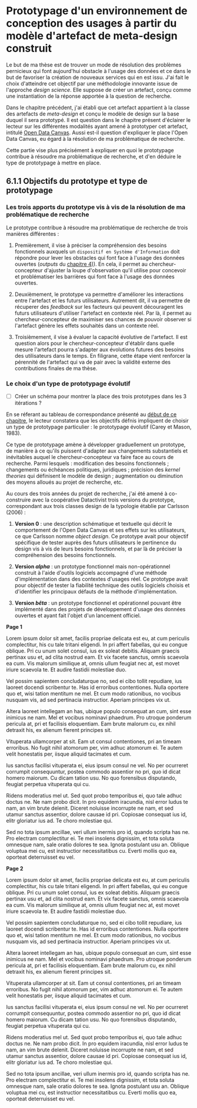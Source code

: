 # Prototypage d'un environnement de conception des usages à partir du modèle d'artefact de meta-design construit

Le but de ma thèse est de trouver un mode de résolution des problèmes pernicieux qui font aujourd'hui obstacle à l'usage des données et ce dans le but de favoriser la création de nouveaux services qui en est issu. J'ai fait le choix d'atteindre cet objectif par une méthodologie innovante issue de l'approche _design science_. Elle suppose de créer un artefact, conçu comme une instantiation de la réponse apportée à la question de recherche. 

Dans le chapitre précédent, j'ai établi que cet artefact appartient à la classe des artefacts de _meta-design_ et conçu le modèle de design sur la base duquel il sera prototypé. Il est question dans le chapitre présent d'éclairer le lecteur sur les différentes modalités ayant amené à prototyper cet artefact, intitulé [Open Data Canvas](https://opendatacanvas.org/). Aussi est-il question d'expliquer le place l'Open Data Canvas, eu égard à la résolution de ma problématique de recherche.

Cette partie vise plus précisément à expliquer en quoi le prototypage contribue à résoudre ma problématique de recherche, et d'en déduire le type de prototypage à mettre en place. 

## 6.1.1 Objectifs du prototype et type de prototypage

### Les trois apports du prototype vis à vis de la résolution de ma problématique de recherche

Le prototype contribue à résoudre ma problématique de recherche de trois manières différentes : 

1. Premièrement, il vise à préciser la compréhension des besoins fonctionnels auxquels un `dispositif en Système d'Information` doit répondre pour lever les obstacles qui font face à l'usage des données ouvertes (_outputs_ du [chapitre 4)](4.1.4_connaissance_resultats_discussion.md)). En cela, il permet au chercheur-concepteur d'ajuster la loupe d'observation qu'il utilise pour concevoir et problématiser les barrières qui font face à l'usage des données ouvertes. 

2. Deuxièmement, le prototype va permettre d'améliorer les interactions entre l'artefact et les futurs utilisateurs. Autrement dit, il va permettre de récuperer des _feedback_ sur les facteurs qui peuvent découragent les futurs utilisateurs d'utiliser l'artefact en contexte réel. Par là, il permet au chercheur-concepteur de maximiser ses chances de pouvoir observer si l'artefact génère les effets souhaités dans un contexte réel. 

3. Troisièmement, il vise à évaluer la capacité évolutive de l'artefact. Il est question alors pour le chercheur-concepteur d'établir dans quelle mesure l'artefact pourra s'adapter aux évolutions futures des besoins des utilisateurs dans le temps. En filigrane, cette étape vient renforcer la pérennité de l'artefact qui va de pair avec la validité externe des contributions finales de ma thèse.

### Le choix d'un type de prototypage évolutif

- [ ] Créer un schéma pour montrer la place des trois prototypes dans les 3 itérations ?

En se réferant au tableau de correspondance  présenté au [début de ce chapitre](6_prototypage.md), le lecteur constatera que les objectifs défnis impliquent de choisir un type de prototypage particulier : le prototypage évolutif (Carey et Mason, 1983). 

Ce type de prototypage amène à développer graduellement un prototype, de manière à ce qu'ils puissent d'adapter aux changements substantiels et inévitables auquel le chercheur-concepteur va faire face au cours de recherche. Parmi lesquels : modification des besoins fonctionnels ; changements ou échéances politiques, juridiques ; précision des _kernel theories_ qui définisent le modèle de design ; augmentation ou diminution des moyens alloués au projet de recherche, etc. 

Au cours des trois années du projet de recherche, j'ai été amené à co-construire avec la coopérative Datactivist trois versions du prototype, correspondant aux trois classes design de la typologie établie par Carlsson (2006)  :

1. **Version 0** : une description schématique et textuelle qui décrit le comportement de l'Open Data Canvas et ses effets sur les utilisateurs, ce que Carlsson nomme _object design_. Ce prototype avait pour objectif spécifique de tester auprès des futurs utilisateurs le pertinence du design vis à vis de leurs besoins fonctionnels, et par là de préciser la compréhension des besoins fonctionnels.

2. **Version _alpha_** : un prototype fonctionnel mais non-opérationnel construit à l'aide d'outils logiciels accompagné d'une méthode d'implémentation dans des contextes d'usages réel. Ce prototype avait pour objectif de tester la fiabilité technique des outils logiciels choisis et d'identifier les principaux défauts de la méthode d'implémentation. 

3. **Version _bêta_** : un prototype fonctionnel et opérationnel pouvant être implémenté dans des projets de développement d'usage des données ouvertes et ayant fait l'objet d'un lancement officiel. 








**Page 1**

Lorem ipsum dolor sit amet, facilis propriae delicata est eu, at cum periculis complectitur, his cu tale tritani eligendi. In pri affert fabellas, qui eu congue oblique. Pri cu unum solet consul, ius ex soleat debitis. Aliquam graecis pertinax usu et, ad clita nostrud eam. Et vix facete sanctus, omnis scaevola ea cum. Vis malorum similique at, omnis ullum feugiat nec at, est movet iriure scaevola te. Et audire fastidii molestiae duo.

Vel possim sapientem concludaturque no, sed ei cibo tollit repudiare, ius laoreet docendi scribentur te. Has id erroribus contentiones. Nulla oportere quo et, wisi tation mentitum ne mel. Et cum modo rationibus, no vocibus nusquam vis, ad sed pertinacia instructior. Aperiam principes vix ut.

Altera laoreet intellegam an has, ubique populo consequat an cum, sint esse inimicus ne nam. Mel et vocibus nominavi phaedrum. Pro utroque ponderum pericula at, pri et facilisis eloquentiam. Eam brute malorum cu, ex nihil detraxit his, ex alienum fierent principes sit.

Vituperata ullamcorper at sit. Eam ut consul contentiones, pri an timeam erroribus. No fugit nihil atomorum per, vim adhuc atomorum ei. Te autem velit honestatis per, iisque aliquid tacimates et cum.

Ius sanctus facilisi vituperata ei, eius ipsum consul ne vel. No per ocurreret corrumpit consequuntur, postea commodo assentior no pri, quo id dicat homero maiorum. Cu dicam tation usu. No quo forensibus disputando, feugiat perpetua vituperata qui cu.

Ridens moderatius mel ut. Sed quot probo temporibus ei, quo tale adhuc doctus ne. Ne nam probo dicit. In pro equidem iracundia, nisl error ludus te nam, an vim brute delenit. Diceret noluisse incorrupte ne nam, et sed utamur sanctus assentior, dolore causae id pri. Copiosae consequat ius id, elitr gloriatur ius ad. Te choro molestiae qui.

Sed no tota ipsum ancillae, veri ullum inermis pro id, quando scripta has ne. Pro electram complectitur ei. Te mei insolens dignissim, et tota soluta omnesque nam, sale oratio dolores te sea. Ignota postulant usu an. Oblique voluptua mei cu, est instructior necessitatibus cu. Everti mollis quo ea, oporteat deterruisset eu vel.

**Page 2**

Lorem ipsum dolor sit amet, facilis propriae delicata est eu, at cum periculis complectitur, his cu tale tritani eligendi. In pri affert fabellas, qui eu congue oblique. Pri cu unum solet consul, ius ex soleat debitis. Aliquam graecis pertinax usu et, ad clita nostrud eam. Et vix facete sanctus, omnis scaevola ea cum. Vis malorum similique at, omnis ullum feugiat nec at, est movet iriure scaevola te. Et audire fastidii molestiae duo.

Vel possim sapientem concludaturque no, sed ei cibo tollit repudiare, ius laoreet docendi scribentur te. Has id erroribus contentiones. Nulla oportere quo et, wisi tation mentitum ne mel. Et cum modo rationibus, no vocibus nusquam vis, ad sed pertinacia instructior. Aperiam principes vix ut.

Altera laoreet intellegam an has, ubique populo consequat an cum, sint esse inimicus ne nam. Mel et vocibus nominavi phaedrum. Pro utroque ponderum pericula at, pri et facilisis eloquentiam. Eam brute malorum cu, ex nihil detraxit his, ex alienum fierent principes sit.

Vituperata ullamcorper at sit. Eam ut consul contentiones, pri an timeam erroribus. No fugit nihil atomorum per, vim adhuc atomorum ei. Te autem velit honestatis per, iisque aliquid tacimates et cum.

Ius sanctus facilisi vituperata ei, eius ipsum consul ne vel. No per ocurreret corrumpit consequuntur, postea commodo assentior no pri, quo id dicat homero maiorum. Cu dicam tation usu. No quo forensibus disputando, feugiat perpetua vituperata qui cu.

Ridens moderatius mel ut. Sed quot probo temporibus ei, quo tale adhuc doctus ne. Ne nam probo dicit. In pro equidem iracundia, nisl error ludus te nam, an vim brute delenit. Diceret noluisse incorrupte ne nam, et sed utamur sanctus assentior, dolore causae id pri. Copiosae consequat ius id, elitr gloriatur ius ad. Te choro molestiae qui.

Sed no tota ipsum ancillae, veri ullum inermis pro id, quando scripta has ne. Pro electram complectitur ei. Te mei insolens dignissim, et tota soluta omnesque nam, sale oratio dolores te sea. Ignota postulant usu an. Oblique voluptua mei cu, est instructior necessitatibus cu. Everti mollis quo ea, oporteat deterruisset eu vel.
